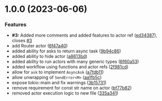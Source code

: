 # 1.0.0 (2023-06-06)


### Features

* **#3:** Added more comments and added features to actor ref ([ed34387](https://github.com/wasmcompute/tokactor/commit/ed3438756bc92d7b1a9b0ff7fe4da9f7b0d682af)), closes [#3](https://github.com/wasmcompute/tokactor/issues/3)
* add Router actor ([6f47a40](https://github.com/wasmcompute/tokactor/commit/6f47a40e5ecedc94638a0f6fcf4897cac964fd57))
* added ability for asks to return async task ([9b94c86](https://github.com/wasmcompute/tokactor/commit/9b94c86754946ad6c3715b767cc13920f6f5eb2d))
* added ability to hide actor ([a8613bd](https://github.com/wasmcompute/tokactor/commit/a8613bd7515470d6bcd697bccbfd5621dbacd043))
* added ability to run actors with many generic types ([6f60a53](https://github.com/wasmcompute/tokactor/commit/6f60a531412a582f2ca33e75af4980d09891584b))
* added workflow using functions and actor refs ([2f981cd](https://github.com/wasmcompute/tokactor/commit/2f981cd6fff2cf7c6dafcaf0e0e5ab840121627b))
* allow for `ask` to implement `AsyncAsk` ([a7fdb11](https://github.com/wasmcompute/tokactor/commit/a7fdb11fff0044d201cd51c3081fac9fe5090370))
* allow unwrapping of `SendError<M>` ([aa1fb5c](https://github.com/wasmcompute/tokactor/commit/aa1fb5c3fcee88ae1d2756f2eaa66e97d7d23e0f))
* expose tokio::main and fix warnings ([3b15731](https://github.com/wasmcompute/tokactor/commit/3b1573151aa3a05421e5f1ebfc56aa520868cf7b))
* remove requirement for const str name on actor ([bf77b82](https://github.com/wasmcompute/tokactor/commit/bf77b8249160069932a1a721d156f8001b5950f0))
* removed actor execution logic to new file ([335a341](https://github.com/wasmcompute/tokactor/commit/335a34149b562222b4b1ac50046e8038231bec2f))

